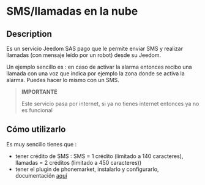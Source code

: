 # SMS/llamadas en la nube

## Description

Es un servicio Jeedom SAS pago que le permite enviar SMS y realizar llamadas (con mensaje leído por un robot) desde su Jeedom.

Un ejemplo sencillo es : en caso de activar la alarma entonces recibo una llamada con una voz que indica por ejemplo la zona donde se activa la alarma. Puedes hacer lo mismo con un SMS.

> **IMPORTANTE**
>
> Este servicio pasa por internet, si ya no tienes internet entonces ya no es funcional

## Cómo utilizarlo 

Es muy sencillo tienes que : 

- tener crédito de SMS  : SMS = 1 crédito (limitado a 140 caracteres), llamadas = 2 créditos (limitado a 450 caracteres))
- tener el plugin de phonemarket, instalarlo y configurarlo, documentación [aquí](https://jeedom.github.io/plugin-phonemarket/es_ES/)
